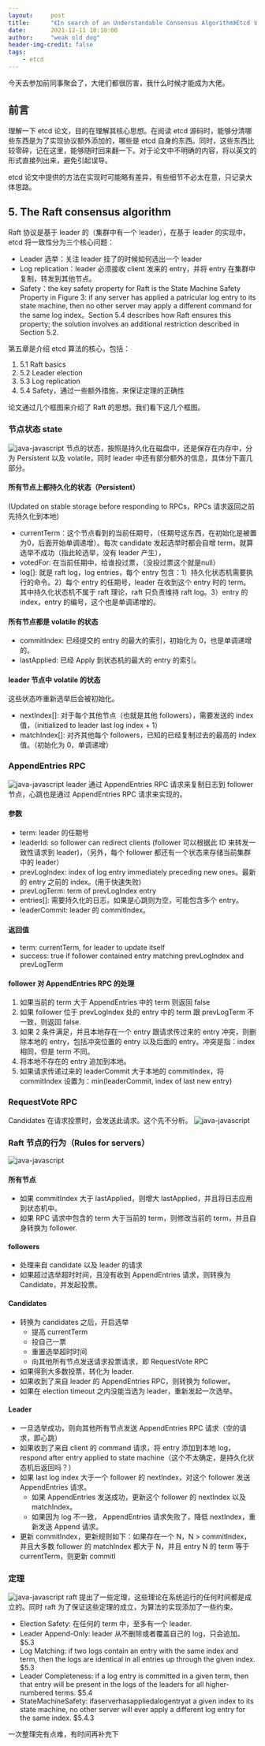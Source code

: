 ```yaml
---
layout:     post
title:      "《In search of an Understandable Consensus Algorithm》Etcd 论文简析"
date:       2021-12-11 10:10:00
author:     "weak old dog"
header-img-credit: false
tags:
    - etcd
---
```


今天去参加前同事聚会了，大佬们都很厉害，我什么时候才能成为大佬。
## 前言
理解一下 etcd 论文，目的在理解其核心思想。在阅读 etcd 源码时，能够分清哪些东西是为了实现协议额外添加的，哪些是 etcd 自身的东西。同时，这些东西比较零碎，记在这里，能够随时回来翻一下。对于论文中不明确的内容，将以英文的形式直接列出来，避免引起误导。

etcd 论文中提供的方法在实现时可能略有差异，有些细节不必太在意，只记录大体思路。

## 5. The Raft consensus algorithm
Raft 协议是基于 leader 的（集群中有一个 leader），在基于 leader 的实现中， etcd 将一致性分为三个核心问题：
* Leader 选举：关注 leader 挂了的时候如何选出一个 leader
* Log replication：leader 必须接收 client 发来的 entry，并将 entry 在集群中复制，转发到其他节点。
* Safety：the key safety property for Raft is the State Machine Safety Property in Figure 3: if any server has applied a patricular log entry to its state machine, then no other server may apply a different command for the same log index。Section 5.4 describes how Raft ensures this property; the solution involves an additional restriction described in Section 5.2.    

第五章是介绍 etcd 算法的核心，包括：
1. 5.1 Raft basics
2. 5.2 Leader election
3. 5.3 Log replication
4. 5.4 Safety，通过一些额外措施，来保证定理的正确性

论文通过几个框图来介绍了 Raft 的思想。我们看下这几个框图。

### 节点状态 state
![java-javascript](/img/in-post/all-in-one/2021-12-12-13-12-47.png)
节点的状态，按照是持久化在磁盘中，还是保存在内存中，分为 Persistent 以及 volatile，同时 leader 中还有部分额外的信息，具体分下面几部分。
#### 所有节点上都持久化的状态（Persistent）
(Updated on stable storage before responding to RPCs，RPCs 请求返回之前先持久化到本地)
* currentTerm：这个节点看到的当前任期号，（任期号这东西，在初始化是被置为0，后面开始单调递增）。每次 candidate 发起选举时都会自增 term，就算选举不成功（指此轮选举，没有 leader 产生），
* votedFor: 在当前任期中，给谁投过票，（没投过票这个就是null）
* log[]: 就是 raft log，log entries，每个 entry 包含：1）持久化状态机需要执行的命令。2）每个 entry 的任期号，leader 在收到这个 entry 时的 term。其中持久化状态机不属于 raft 理论，raft 只负责维持 raft log。3）entry 的 index，entry 的编号，这个也是单调递增的。

#### 所有节点都是 volatile 的状态
* commitIndex: 已经提交的 entry 的最大的索引，初始化为 0，也是单调递增的。
* lastApplied: 已经 Apply 到状态机的最大的 entry 的索引。

#### leader 节点中 volatile 的状态
这些状态咋重新选举后会被初始化。
* nextIndex[]: 对于每个其他节点（也就是其他 followers），需要发送的 index 值，（initialized to leader last log index + 1）
* matchIndex[]: 对齐其他每个 followers，已知的已经复制过去的最高的 index 值。（初始化为 0，单调递增）

### AppendEntries RPC
![java-javascript](/img/in-post/all-in-one/2021-12-12-18-39-32.png)
leader 通过 AppendEntries RPC 请求来复制日志到 follower 节点，心跳也是通过 AppendEntries RPC 请求来实现的。

#### 参数
* term: leader 的任期号
* leaderId: so follower can redirect clients (follower 可以根据此 ID 来转发一致性请求到 leader)，（另外，每个 follower 都还有一个状态来存储当前集群中的 leader）
* prevLogIndex: index of log entry immediately preceding new ones。最新的 entry 之前的 index。(用于快速失败)
* prevLogTerm: term of prevLogIndex entry
* entries[]: 需要持久化的日志，如果是心跳则为空，可能包含多个 entry。
* leaderCommit: leader 的 commitIndex。

#### 返回值
* term: currentTerm, for leader to update itself
* success: true if follower contained entry matching prevLogIndex and prevLogTerm
#### follower 对 AppendEntries RPC 的处理
1. 如果当前的 term 大于 AppendEntries 中的 term 则返回 false
2. 如果 follower 位于 prevLogIndex 处的 entry 中的 term 跟 prevLogTerm 不一致，则返回 false.
3. 如果 2 条件满足，并且本地存在一个 entry 跟请求传过来的 entry 冲突，则删除本地的 entry，包括冲突位置的 entry 以及后面的 entry。冲突是指：index 相同，但是 term 不同。
4. 将本地不存在的 entry 追加到本地。
5. 如果请求传递过来的 leaderCommit 大于本地的 commitIndex，将 commitIndex 设置为：min(leaderCommit, index of last new entry)

### RequestVote RPC
Candidates 在请求投票时，会发送此请求。这个先不分析。
![java-javascript](/img/in-post/all-in-one/2021-12-12-19-04-54.png)

### Raft 节点的行为（Rules for servers）
![java-javascript](/img/in-post/all-in-one/2021-12-12-19-12-47.png)

#### 所有节点
* 如果 commitIndex 大于 lastApplied，则增大 lastApplied，并且将日志应用到状态机中。
* 如果 RPC 请求中包含的 term 大于当前的 term，则修改当前的 term，并且自身转换为 follower.

#### followers
* 处理来自 candidate 以及 leader 的请求
* 如果超过选举超时时间，且没有收到 AppendEntries 请求，则转换为 Candidate，并发起投票。

#### Candidates
* 转换为 candidates 之后，开启选举
    * 提高 currentTerm
    * 投自己一票
    * 重置选举超时时间
    * 向其他所有节点发送请求投票请求，即 RequestVote RPC
* 如果得到大多数投票，转化为 leader.
* 如果收到了来自 leader 的 AppendEntries RPC，则转换为 follower。
* 如果在 election timeout 之内没能当选为 leader，重新发起一次选举。

#### Leader
* 一旦选举成功，则向其他所有节点发送 AppendEntries RPC 请求（空的请求，即心跳）
* 如果收到了来自 client 的 command 请求，将 entry 添加到本地 log，respond after entry applied to state machine（这个不太确定，是持久化状态机后返回吗？）
* 如果 last log index 大于一个 follower 的 nextIndex，对这个 follower 发送 AppendEntries 请求。
    * 如果 AppendEntries 发送成功，更新这个 follower 的 nextIndex 以及 matchIndex。
    * 如果因为 log 不一致， AppendEntries 请求失败了，降低 nextIndex，重新发送 Append 请求。
* 更新 commitIndex，更新规则如下：如果存在一个 N，N > commitIndex，并且大多数 follower 的 matchIndex 都大于 N，并且 entry N 的 term 等于 currentTerm，则更新 commitI

### 定理
![java-javascript](/img/in-post/all-in-one/2021-12-12-21-39-22.png)
raft 提出了一些定理，这些理论在系统运行的任何时间都是成立的。同时 raft 为了保证这些定理的成立，为算法的实现添加了一些约束。
* Election Safety: 在任何的 term 中，至多有一个 leader.
* Leader Append-Only: leader 从不删除或者覆盖自己的 log，只会追加。$5.3
* Log Matching: if two logs contain an entry with the same index and term, then the logs are identical in all entries up through the given index. $5.3
* Leader Completeness: if a log entry is committed in a given term, then that entry will be present in the logs of the leaders for all higher-numbered terms. $5.4
* StateMachineSafety: ifaserverhasappliedalogentryat a given index to its state machine, no other server will ever apply a different log entry for the same index. $5.4.3

一次整理完有点难，有时间再补充下